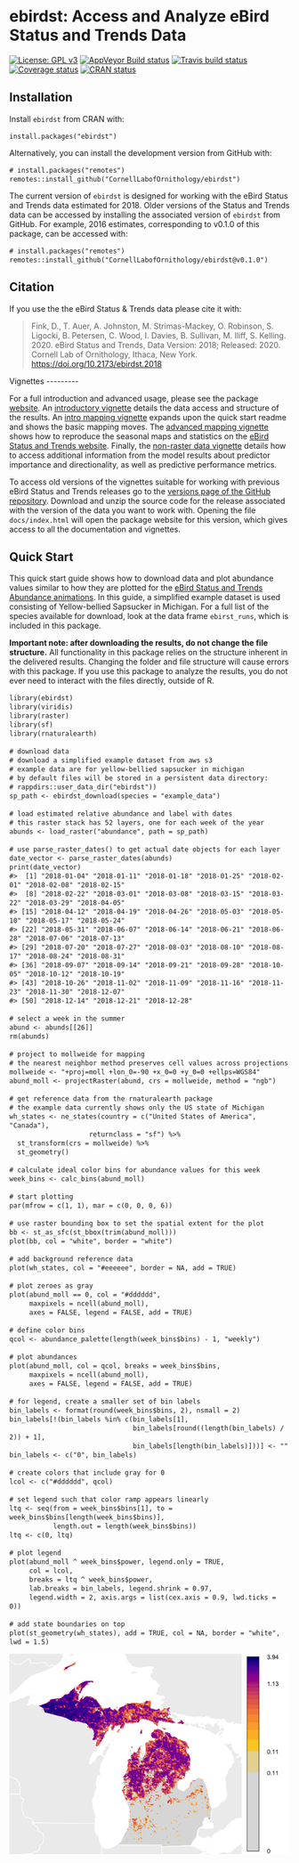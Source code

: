 <!-- README.md is generated from README.Rmd. Please edit that file -->
ebirdst: Access and Analyze eBird Status and Trends Data
========================================================

[![License: GPL
v3](https://img.shields.io/badge/License-GPL%20v3-blue.svg)](http://www.gnu.org/licenses/gpl-3.0)
[![AppVeyor Build
status](https://ci.appveyor.com/api/projects/status/v7cyxwquwrxxa5l6/branch/master?svg=true)](https://ci.appveyor.com/project/mstrimas/ebirdst/branch/master)
[![Travis build
status](https://travis-ci.org/CornellLabofOrnithology/ebirdst.svg?branch=master)](https://travis-ci.org/CornellLabofOrnithology/ebirdst)
[![Coverage
status](https://codecov.io/gh/CornellLabofOrnithology/ebirdst/branch/master/graph/badge.svg)](https://codecov.io/github/CornellLabofOrnithology/ebirdst?branch=master)
[![CRAN
status](https://www.r-pkg.org/badges/version/ebirdst)](https://cran.r-project.org/package=ebirdst)

Installation
------------

Install `ebirdst` from CRAN with:

    install.packages("ebirdst")

Alternatively, you can install the development version from GitHub with:

    # install.packages("remotes")
    remotes::install_github("CornellLabofOrnithology/ebirdst")

The current version of `ebirdst` is designed for working with the eBird
Status and Trends data estimated for 2018. Older versions of the Status
and Trends data can be accessed by installing the associated version of
`ebirdst` from GitHub. For example, 2016 estimates, corresponding to
v0.1.0 of this package, can be accessed with:

    # install.packages("remotes")
    remotes::install_github("CornellLabofOrnithology/ebirdst@v0.1.0")

Citation
--------

If you use the the eBird Status & Trends data please cite it with:

<blockquote>
Fink, D., T. Auer, A. Johnston, M. Strimas-Mackey, O. Robinson, S.
Ligocki, B. Petersen, C. Wood, I. Davies, B. Sullivan, M. Iliff, S.
Kelling. 2020. eBird Status and Trends, Data Version: 2018; Released:
2020. Cornell Lab of Ornithology, Ithaca, New York.
<a href="https://doi.org/10.2173/ebirdst.2018" class="uri">https://doi.org/10.2173/ebirdst.2018</a>
</blockquote>
Vignettes
---------

For a full introduction and advanced usage, please see the package
[website](https://cornelllabofornithology.github.io/ebirdst). An
[introductory
vignette](https://cornelllabofornithology.github.io/ebirdst/articles/ebirdst-introduction.html)
details the data access and structure of the results. An [intro mapping
vignette](https://cornelllabofornithology.github.io/ebirdst/articles/ebirdst-intro-mapping.html)
expands upon the quick start readme and shows the basic mapping moves.
The [advanced mapping
vignette](https://cornelllabofornithology.github.io/ebirdst/articles/ebirdst-advanced-mapping.html)
shows how to reproduce the seasonal maps and statistics on the [eBird
Status and Trends website](https://ebird.org/science/status-and-trends).
Finally, the [non-raster data
vignette](https://cornelllabofornithology.github.io/ebirdst/articles/ebirdst-pipd.html)
details how to access additional information from the model results
about predictor importance and directionality, as well as predictive
performance metrics.

To access old versions of the vignettes suitable for working with
previous eBird Status and Trends releases go to the [versions page of
the GitHub
repository](https://github.com/CornellLabofOrnithology/ebirdst/releases).
Download and unzip the source code for the release associated with the
version of the data you want to work with. Opening the file
`docs/index.html` will open the package website for this version, which
gives access to all the documentation and vignettes.

Quick Start
-----------

This quick start guide shows how to download data and plot abundance
values similar to how they are plotted for the [eBird Status and Trends
Abundance
animations](https://ebird.org/science/status-and-trends/woothr/abundance-map-weekly).
In this guide, a simplified example dataset is used consisting of
Yellow-bellied Sapsucker in Michigan. For a full list of the species
available for download, look at the data frame `ebirst_runs`, which is
included in this package.

**Important note: after downloading the results, do not change the file
structure.** All functionality in this package relies on the structure
inherent in the delivered results. Changing the folder and file
structure will cause errors with this package. If you use this package
to analyze the results, you do not ever need to interact with the files
directly, outside of R.

    library(ebirdst)
    library(viridis)
    library(raster)
    library(sf)
    library(rnaturalearth)

    # download data
    # download a simplified example dataset from aws s3
    # example data are for yellow-bellied sapsucker in michigan
    # by default files will be stored in a persistent data directory:
    # rappdirs::user_data_dir("ebirdst"))
    sp_path <- ebirdst_download(species = "example_data")

    # load estimated relative abundance and label with dates
    # this raster stack has 52 layers, one for each week of the year
    abunds <- load_raster("abundance", path = sp_path)

    # use parse_raster_dates() to get actual date objects for each layer
    date_vector <- parse_raster_dates(abunds)
    print(date_vector)
    #>  [1] "2018-01-04" "2018-01-11" "2018-01-18" "2018-01-25" "2018-02-01" "2018-02-08" "2018-02-15"
    #>  [8] "2018-02-22" "2018-03-01" "2018-03-08" "2018-03-15" "2018-03-22" "2018-03-29" "2018-04-05"
    #> [15] "2018-04-12" "2018-04-19" "2018-04-26" "2018-05-03" "2018-05-10" "2018-05-17" "2018-05-24"
    #> [22] "2018-05-31" "2018-06-07" "2018-06-14" "2018-06-21" "2018-06-28" "2018-07-06" "2018-07-13"
    #> [29] "2018-07-20" "2018-07-27" "2018-08-03" "2018-08-10" "2018-08-17" "2018-08-24" "2018-08-31"
    #> [36] "2018-09-07" "2018-09-14" "2018-09-21" "2018-09-28" "2018-10-05" "2018-10-12" "2018-10-19"
    #> [43] "2018-10-26" "2018-11-02" "2018-11-09" "2018-11-16" "2018-11-23" "2018-11-30" "2018-12-07"
    #> [50] "2018-12-14" "2018-12-21" "2018-12-28"

    # select a week in the summer
    abund <- abunds[[26]]
    rm(abunds)

    # project to mollweide for mapping
    # the nearest neighbor method preserves cell values across projections
    mollweide <- "+proj=moll +lon_0=-90 +x_0=0 +y_0=0 +ellps=WGS84"
    abund_moll <- projectRaster(abund, crs = mollweide, method = "ngb")

    # get reference data from the rnaturalearth package
    # the example data currently shows only the US state of Michigan
    wh_states <- ne_states(country = c("United States of America", "Canada"),
                        returnclass = "sf") %>% 
      st_transform(crs = mollweide) %>% 
      st_geometry()
      
    # calculate ideal color bins for abundance values for this week
    week_bins <- calc_bins(abund_moll)

    # start plotting
    par(mfrow = c(1, 1), mar = c(0, 0, 0, 6))

    # use raster bounding box to set the spatial extent for the plot
    bb <- st_as_sfc(st_bbox(trim(abund_moll)))
    plot(bb, col = "white", border = "white")

    # add background reference data
    plot(wh_states, col = "#eeeeee", border = NA, add = TRUE)

    # plot zeroes as gray
    plot(abund_moll == 0, col = "#dddddd", 
         maxpixels = ncell(abund_moll),
         axes = FALSE, legend = FALSE, add = TRUE)

    # define color bins
    qcol <- abundance_palette(length(week_bins$bins) - 1, "weekly")

    # plot abundances
    plot(abund_moll, col = qcol, breaks = week_bins$bins,
         maxpixels = ncell(abund_moll),
         axes = FALSE, legend = FALSE, add = TRUE)

    # for legend, create a smaller set of bin labels
    bin_labels <- format(round(week_bins$bins, 2), nsmall = 2)
    bin_labels[!(bin_labels %in% c(bin_labels[1],
                                   bin_labels[round((length(bin_labels) / 2)) + 1],
                                   bin_labels[length(bin_labels)]))] <- ""
    bin_labels <- c("0", bin_labels)

    # create colors that include gray for 0
    lcol <- c("#dddddd", qcol)

    # set legend such that color ramp appears linearly
    ltq <- seq(from = week_bins$bins[1], to = week_bins$bins[length(week_bins$bins)],
               length.out = length(week_bins$bins))
    ltq <- c(0, ltq)

    # plot legend
    plot(abund_moll ^ week_bins$power, legend.only = TRUE,
         col = lcol,
         breaks = ltq ^ week_bins$power, 
         lab.breaks = bin_labels, legend.shrink = 0.97,
         legend.width = 2, axis.args = list(cex.axis = 0.9, lwd.ticks = 0))

    # add state boundaries on top
    plot(st_geometry(wh_states), add = TRUE, col = NA, border = "white", lwd = 1.5)

<img src="README-quick_start-1.png" style="display: block; margin: auto;" />

